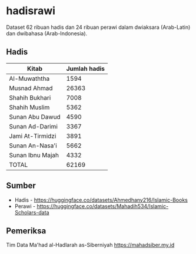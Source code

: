 # hadisrawi

Dataset 62 ribuan hadis dan 24 ribuan perawi dalam dwiaksara (Arab-Latin) dan dwibahasa (Arab-Indonesia).

## Hadis

| Kitab | Jumlah hadis |
| ----- | ------------ |
| Al-Muwaththa | 1594 |
| Musnad Ahmad | 26363 |
| Shahih Bukhari | 7008 |
| Shahih Muslim | 5362 |
| Sunan Abu Dawud | 4590 |
| Sunan Ad-Darimi | 3367 |
| Jami At-Tirmidzi | 3891 |
| Sunan An-Nasa'i | 5662 |
| Sunan Ibnu Majah | 4332 |
| TOTAL | 62169 |

## Sumber

+ Hadis - <https://huggingface.co/datasets/Ahmedhany216/Islamic-Books>
+ Perawi - <https://huggingface.co/datasets/Mahadih534/Islamic-Scholars-data>

## Pemeriksa

Tim Data Ma'had al-Hadlarah as-Siberniyah <https://mahadsiber.my.id>
